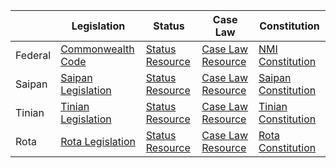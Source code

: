 |         | Legislation                              | Status                | Case Law                               | Constitution                          |
|---------|------------------------------------------|-----------------------|----------------------------------------|---------------------------------------|
| Federal | [Commonwealth Code](https://cnmilaw.org) | [Status Resource](https://cnmilaw.org/status) | [Case Law Resource](https://cnmilaw.org/caselaw) | [NMI Constitution](https://cnmilaw.org/nmi_constitution) |
| Saipan  | [Saipan Legislation](https://cnmilaw.org) | [Status Resource](https://cnmilaw.org/status) | [Case Law Resource](https://cnmilaw.org/caselaw) | [Saipan Constitution](https://cnmilaw.org/nmi_constitution) |
| Tinian  | [Tinian Legislation](https://cnmilaw.org) | [Status Resource](https://cnmilaw.org/status) | [Case Law Resource](https://cnmilaw.org/caselaw) | [Tinian Constitution](https://cnmilaw.org/nmi_constitution) |
| Rota    | [Rota Legislation](https://cnmilaw.org)   | [Status Resource](https://cnmilaw.org/status) | [Case Law Resource](https://cnmilaw.org/caselaw) | [Rota Constitution](https://cnmilaw.org/nmi_constitution) |
